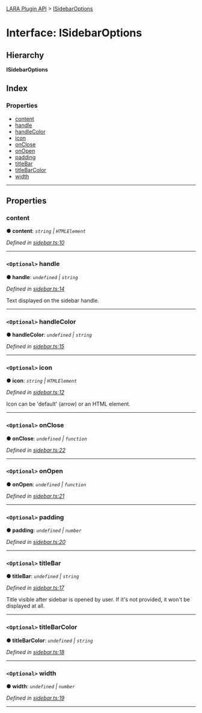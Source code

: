 [LARA Plugin API](../README.md) > [ISidebarOptions](../interfaces/isidebaroptions.md)

# Interface: ISidebarOptions

## Hierarchy

**ISidebarOptions**

## Index

### Properties

* [content](isidebaroptions.md#content)
* [handle](isidebaroptions.md#handle)
* [handleColor](isidebaroptions.md#handlecolor)
* [icon](isidebaroptions.md#icon)
* [onClose](isidebaroptions.md#onclose)
* [onOpen](isidebaroptions.md#onopen)
* [padding](isidebaroptions.md#padding)
* [titleBar](isidebaroptions.md#titlebar)
* [titleBarColor](isidebaroptions.md#titlebarcolor)
* [width](isidebaroptions.md#width)

---

## Properties

<a id="content"></a>

###  content

**● content**: *`string` \| `HTMLElement`*

*Defined in [sidebar.ts:10](https://github.com/concord-consortium/lara/blob/75f8b467/lara-typescript/src/plugin-api/sidebar.ts#L10)*

___
<a id="handle"></a>

### `<Optional>` handle

**● handle**: *`undefined` \| `string`*

*Defined in [sidebar.ts:14](https://github.com/concord-consortium/lara/blob/75f8b467/lara-typescript/src/plugin-api/sidebar.ts#L14)*

Text displayed on the sidebar handle.

___
<a id="handlecolor"></a>

### `<Optional>` handleColor

**● handleColor**: *`undefined` \| `string`*

*Defined in [sidebar.ts:15](https://github.com/concord-consortium/lara/blob/75f8b467/lara-typescript/src/plugin-api/sidebar.ts#L15)*

___
<a id="icon"></a>

### `<Optional>` icon

**● icon**: *`string` \| `HTMLElement`*

*Defined in [sidebar.ts:12](https://github.com/concord-consortium/lara/blob/75f8b467/lara-typescript/src/plugin-api/sidebar.ts#L12)*

Icon can be 'default' (arrow) or an HTML element.

___
<a id="onclose"></a>

### `<Optional>` onClose

**● onClose**: *`undefined` \| `function`*

*Defined in [sidebar.ts:22](https://github.com/concord-consortium/lara/blob/75f8b467/lara-typescript/src/plugin-api/sidebar.ts#L22)*

___
<a id="onopen"></a>

### `<Optional>` onOpen

**● onOpen**: *`undefined` \| `function`*

*Defined in [sidebar.ts:21](https://github.com/concord-consortium/lara/blob/75f8b467/lara-typescript/src/plugin-api/sidebar.ts#L21)*

___
<a id="padding"></a>

### `<Optional>` padding

**● padding**: *`undefined` \| `number`*

*Defined in [sidebar.ts:20](https://github.com/concord-consortium/lara/blob/75f8b467/lara-typescript/src/plugin-api/sidebar.ts#L20)*

___
<a id="titlebar"></a>

### `<Optional>` titleBar

**● titleBar**: *`undefined` \| `string`*

*Defined in [sidebar.ts:17](https://github.com/concord-consortium/lara/blob/75f8b467/lara-typescript/src/plugin-api/sidebar.ts#L17)*

Title visible after sidebar is opened by user. If it's not provided, it won't be displayed at all.

___
<a id="titlebarcolor"></a>

### `<Optional>` titleBarColor

**● titleBarColor**: *`undefined` \| `string`*

*Defined in [sidebar.ts:18](https://github.com/concord-consortium/lara/blob/75f8b467/lara-typescript/src/plugin-api/sidebar.ts#L18)*

___
<a id="width"></a>

### `<Optional>` width

**● width**: *`undefined` \| `number`*

*Defined in [sidebar.ts:19](https://github.com/concord-consortium/lara/blob/75f8b467/lara-typescript/src/plugin-api/sidebar.ts#L19)*

___

